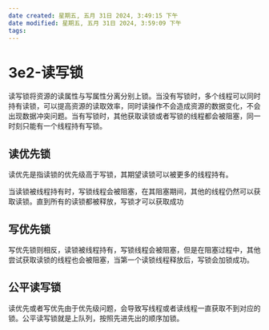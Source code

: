 ```yaml
---
date created: 星期五, 五月 31日 2024, 3:49:15 下午
date modified: 星期五, 五月 31日 2024, 3:59:09 下午
tags: 
---
```


# 3e2-读写锁

读写锁将资源的读属性与写属性分离分别上锁。当没有写锁时，多个线程可以同时持有读锁，可以提高资源的读取效率，同时读操作不会造成资源的数据变化，不会出现数据冲突问题。当有写锁时，其他获取读锁或者写锁的线程都会被阻塞，同一时刻只能有一个线程持有写锁。

## 读优先锁

读优先是指读锁的优先级高于写锁，其期望读锁可以被更多的线程持有。

当读锁被线程持有时，写锁线程会被阻塞，在其阻塞期间，其他的线程仍然可以获取读锁。直到所有的读锁都被释放，写锁才可以获取成功

## 写优先锁

写优先锁则相反，读锁被线程持有，写锁线程会被阻塞，但是在阻塞过程中，其他尝试获取读锁的线程也会被阻塞，当第一个读锁线程释放后，写锁会加锁成功。

## 公平读写锁

读优先或者写优先由于优先级问题，会导致写线程或者读线程一直获取不到对应的锁。公平读写锁就是上队列，按照先进先出的顺序加锁。